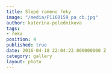 ```yaml
---
title: Slepé rameno řeky
image: "/media/P1160159_pa_cb.jpg"
author: katerina-polednikova
tags:
- řeka
position: 4
published: true
date: 2016-04-18 22:04:22.000000000 Z
category: gallery
layout: photo
---
```

